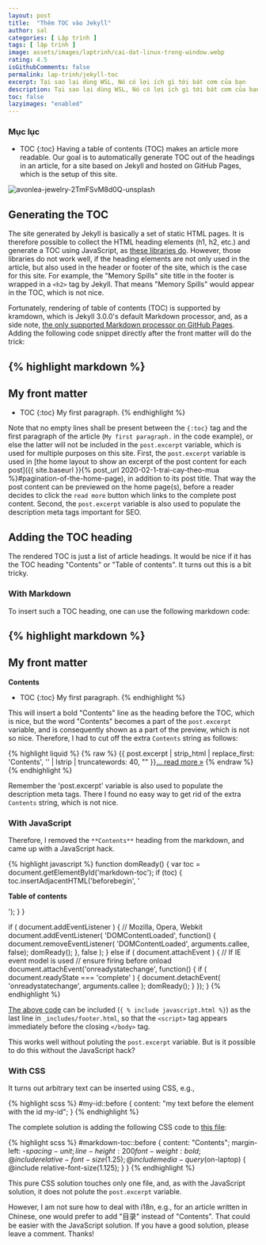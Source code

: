 ```yaml
---
layout: post
title:  "Thêm TOC vào Jekyll"
author: sal
categories: [ Lập trình ]
tags: [ lập trình ]
image: assets/images/laptrinh/cai-dat-linux-trong-window.webp
rating: 4.5
isGithubComments: false
permalink: lap-trinh/jekyll-toc
excerpt: Tại sao lại dùng WSL, Nó có lợi ích gì tới bát cơm của bạn
description: Tại sao lại dùng WSL, Nó có lợi ích gì tới bát cơm của bạn
toc: false
lazyimages: "enabled"
---
```


<h3>Mục lục</h3>

* TOC
{:toc}
Having a table of contents (TOC) makes an article more readable. Our goal is to
automatically generate TOC out of the headings in an article, for a site based
on Jekyll and hosted on GitHub Pages, which is the setup of this site.

![avonlea-jewelry-2TmFSvM8d0Q-unsplash](https://user-images.githubusercontent.com/15970333/102717392-56215800-42e2-11eb-87c1-ca4df56966aa.jpg "Table of content -- photo by Avonlea Jewelry on Unsplash")

## Generating the TOC

The site generated by Jekyll is basically a set of static HTML pages. It is
therefore possible to collect the HTML heading elements (h1, h2, etc.) and
generate a TOC using JavaScript, as [these libraries
do](https://github.com/gajus/contents#table-of-contents-toc-generator-similar-libraries).
However, those libraries do not work well, if the heading elements are not only
used in the article, but also used in the header or footer of the site, which
is the case for this site.  For example, the "Memory Spills" site title in the
footer is wrapped in a `<h2>` tag by Jekyll.  That means "Memory Spills" would
appear in the TOC, which is not nice.

Fortunately, rendering of table of contents (TOC) is supported by kramdown,
which is Jekyll 3.0.0's default Markdown processor, and, as a side note, [the
only supported Markdown processor on GitHub
Pages](https://help.github.com/articles/updating-your-markdown-processor-to-kramdown/).
Adding the following code snippet directly after the front matter will do the
trick:

{% highlight markdown %}
---
My front matter
---

* TOC
{:toc}
My first paragraph.
{% endhighlight %}

Note that no empty lines shall be present between the `{:toc}` tag and the
first paragraph of the article (`My first paragraph.` in the code example), or
else the latter will not be included in the `post.excerpt` variable, which is
used for multiple purposes on this site. First, the `post.excerpt` variable is used in [the
home layout to show an excerpt of the post content for each post]({{
site.baseurl }}{% post_url 2020-02-1-trai-cay-theo-mua
%}#pagination-of-the-home-page), in addition to its post title. That way the
post content can be previewed on the home page(s), before a reader decides to
click the `read more` button which links to the complete post content. Second,
the `post.excerpt` variable is also used to populate the description meta
tags important for SEO.

## Adding the TOC heading

The rendered TOC is just a list of article headings. It would be nice if it has
the TOC heading "Contents" or "Table of contents".  It turns out this is a bit
tricky.

### With Markdown

To insert such a TOC heading, one can use the following markdown code:

{% highlight markdown %}
---
My front matter
---

**Contents**
* TOC
{:toc}
My first paragraph.
{% endhighlight %}

This will insert a bold "Contents" line as the heading before the TOC, which is
nice, but the word "Contents" becomes a part of the `post.excerpt` variable,
and is consequently shown as a part of the preview, which is not so nice.
Therefore, I had to cut off the extra `Contents` string as follows:

{% highlight liquid %}
{% raw %}
{{ post.excerpt | strip_html | replace_first: 'Contents', '' | lstrip | truncatewords: 40, "" }}<a href="{{ post.url | relative_url }}">&hellip; read more &raquo;</a>
{% endraw %}
{% endhighlight %}

Remember the 'post.excerpt' variable is also used to populate the description
meta tags. There I found no easy way to get rid of the extra `Contents` string,
which is not nice.

### With JavaScript

Therefore, I removed the `**Contents**` heading from the
markdown, and came up with a JavaScript hack.

{% highlight javascript %}
function domReady() {
    var toc = document.getElementById('markdown-toc');
    if (toc) {
        toc.insertAdjacentHTML('beforebegin', '<p><strong>Table of contents</strong></p>');
    }
}

if ( document.addEventListener ) { // Mozilla, Opera, Webkit
    document.addEventListener( 'DOMContentLoaded', function() {
        document.removeEventListener( 'DOMContentLoaded', arguments.callee, false);
        domReady();
    }, false );
} else if ( document.attachEvent ) { // If IE event model is used
    // ensure firing before onload
    document.attachEvent('onreadystatechange', function() {
        if ( document.readyState === 'complete' ) {
            document.detachEvent( 'onreadystatechange', arguments.callee );
            domReady();
        }
    });
}
{% endhighlight %}

[The above
code](https://github.com/ouyi/ouyi.github.io/blob/master/_includes/javascript.html)
can be included (`{ % include javascript.html %}`) as the last line in
`_includes/footer.html`, so that the `<script>` tag appears immediately before
the closing `</body>` tag.

This works well without poluting the `post.excerpt` variable. But is it
possible to do this without the JavaScript hack?

### With CSS

It turns out arbitrary text can be inserted using CSS, e.g.,

{% highlight scss %}
#my-id::before {
  content: "my text before the element with the id my-id";
}
{% endhighlight %}

The complete solution is adding the following CSS code to [this file](https://github.com/ouyi/ouyi.github.io/blob/master/_sass/custom.scss):

{% highlight scss %}
#markdown-toc::before {
  content: "Contents";
  margin-left: -$spacing-unit;
  line-height: 200%;
  font-weight: bold;
  @include relative-font-size(1.25);
  @include media-query($on-laptop) {
    @include relative-font-size(1.125);
  }
}
{% endhighlight %}

This pure CSS solution touches only one file, and, as with
the JavaScript solution, it does not polute the `post.excerpt` variable.

However, I am not sure how to deal with i18n, e.g., for an article written in
Chinese, one would prefer to add "目录" instead of "Contents". That could be
easier with the JavaScript solution. If you have a good solution, please leave
a comment. Thanks!
